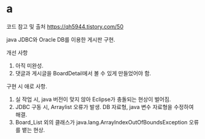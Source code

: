 # a

코드 참고 및 출처 https://qh5944.tistory.com/50

java JDBC와 Oracle DB를 이용한 게시판 구현.

개선 사항

1. 아직 미완성.
2. 댓글과 게시글을 BoardDetail에서 볼 수 있게 만들었어야 함.

구현 시 애로 사항.

1. 실 작업 시, java 버전이 맞지 않아 Eclipse가 충돌되는 현상이 벌어짐.
2. JDBC 구동 시, Arraylist 오류가 발생. DB 자료형, java 변수 자료형을 수정하여 해결.
3. Board_List 외의 클래스가 java.lang.ArrayIndexOutOfBoundsException 오류를 뱉는 현상.
